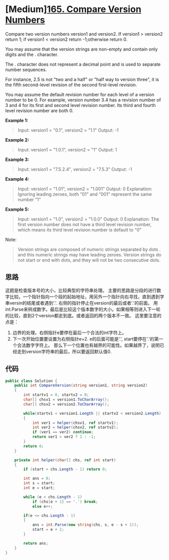 # [Medium][165. Compare Version Numbers](https://leetcode.com/problems/compare-version-numbers/)

Compare two version numbers version1 and version2.
If version1 > version2 return 1; if version1 < version2 return -1;otherwise return 0.

You may assume that the version strings are non-empty and contain only digits and the . character.

The . character does not represent a decimal point and is used to separate number sequences.

For instance, 2.5 is not "two and a half" or "half way to version three", it is the fifth second-level revision of the second first-level revision.

You may assume the default revision number for each level of a version number to be 0. For example, version number 3.4 has a revision number of 3 and 4 for its first and second level revision number. Its third and fourth level revision number are both 0.

**Example 1:**

> Input: version1 = "0.1", version2 = "1.1"
> Output: -1

**Example 2:**

> Input: version1 = "1.0.1", version2 = "1"
> Output: 1

**Example 3:**

> Input: version1 = "7.5.2.4", version2 = "7.5.3"
> Output: -1

**Example 4:**

> Input: version1 = "1.01", version2 = "1.001"
> Output: 0
> Explanation: Ignoring leading zeroes, both “01” and “001" represent the same number “1”

**Example 5:**

> Input: version1 = "1.0", version2 = "1.0.0"
> Output: 0
Explanation: The first version number does not have a third level revision number, which means its third level revision number is default to "0"

Note:

> Version strings are composed of numeric strings separated by dots . and this numeric strings may have leading zeroes.
> Version strings do not start or end with dots, and they will not be two consecutive dots.

## 思路

这题是检查版本号的大小，比较典型的字符串处理。
主要的思路是分段的进行数字比较。一个指针指向一个段的起始地址，用另外一个指针向右寻找，直到遇到字串versin的结尾或者遇到'.'. 右侧的指针停止在version的最后或者'.'的前面。
用int.Parse来转成数字。最后是比较这个版本数字的大小。如果相等则进入下一轮的比较，直到2个version都走到底。或者返回的两个版本不一致。
这里要注意的点是：

1. 边界的处理。右侧指针e要停在最后一个合法的int字符上。
2. 下一次开始位置要设置为右侧指针e+2. e的后面可能是'.', start要停在'.'的第一个合法数字字符上。 那么下一个位置也有越界的可能性。如果越界了，说明已经走到version字符串的最后，所以要返回默认值0.

## 代码

```csharp
public class Solution {
    public int CompareVersion(string version1, string version2)
    {
        int startv1 = 0, startv2 = 0;
        char[] chsv1 = version1.ToCharArray();
        char[] chsv2 = version2.ToCharArray();

        while(startv1 < version1.Length || startv2 < version2.Length)
        {
            int ver1 = helper(chsv1, ref startv1);
            int ver2 = helper(chsv2, ref startv2);
            if (ver1 == ver2) continue;
            return ver1 > ver2 ? 1 : -1;
        }
        return 0;
    }

    private int helper(char[] chs, ref int start)
    {
        if (start > chs.Length - 1) return 0;

        int ans = 0;
        int s = start;
        int e = start;

        while (e < chs.Length - 1)
            if (chs[e + 1] == '.') break;
            else e++;

        if(e <= chs.Length - 1)
        {
            ans = int.Parse(new string(chs, s, e - s + 1));
            start = e + 2;
        }

        return ans;
    }
}
```
